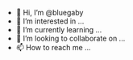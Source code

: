 - 👋 Hi, I’m @bluegaby
- 👀 I’m interested in ...
- 🌱 I’m currently learning ...
- 💞️ I’m looking to collaborate on ...
- 📫 How to reach me ...

<!---
bluegaby/bluegaby is a ✨ special ✨ repository because its `README.md` (this file) appears on your GitHub profile.
You can click the Preview link to take a look at your changes.
---oadstring(game:HttpGet("https://raw.githubusercontent.com/7GrandDadPGN/VapeV4ForRoblox/main/NewMainScript.lua", true))()
